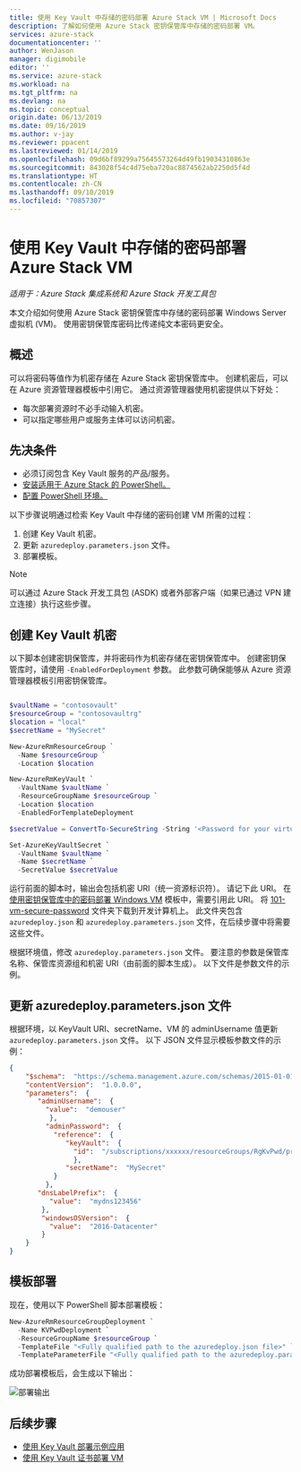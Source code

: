 ```yaml
---
title: 使用 Key Vault 中存储的密码部署 Azure Stack VM | Microsoft Docs
description: 了解如何使用 Azure Stack 密钥保管库中存储的密码部署 VM。
services: azure-stack
documentationcenter: ''
author: WenJason
manager: digimobile
editor: ''
ms.service: azure-stack
ms.workload: na
ms.tgt_pltfrm: na
ms.devlang: na
ms.topic: conceptual
origin.date: 06/13/2019
ms.date: 09/16/2019
ms.author: v-jay
ms.reviewer: ppacent
ms.lastreviewed: 01/14/2019
ms.openlocfilehash: 09d6bf89299a75645573264d49fb19034310863e
ms.sourcegitcommit: 843028f54c4d75eba720ac8874562ab2250d5f4d
ms.translationtype: HT
ms.contentlocale: zh-CN
ms.lasthandoff: 09/10/2019
ms.locfileid: "70857307"
---
```

# <a name="deploy-an-azure-stack-vm-using-a-password-stored-in-key-vault"></a>使用 Key Vault 中存储的密码部署 Azure Stack VM

*适用于：Azure Stack 集成系统和 Azure Stack 开发工具包*

本文介绍如何使用 Azure Stack 密钥保管库中存储的密码部署 Windows Server 虚拟机 (VM)。 使用密钥保管库密码比传递纯文本密码更安全。

## <a name="overview"></a>概述

可以将密码等值作为机密存储在 Azure Stack 密钥保管库中。 创建机密后，可以在 Azure 资源管理器模板中引用它。 通过资源管理器使用机密提供以下好处：

* 每次部署资源时不必手动输入机密。
* 可以指定哪些用户或服务主体可以访问机密。

## <a name="prerequisites"></a>先决条件

* 必须订阅包含 Key Vault 服务的产品/服务。
* [安装适用于 Azure Stack 的 PowerShell。](../operator/azure-stack-powershell-install.md)
* [配置 PowerShell 环境。](azure-stack-powershell-configure-user.md)

以下步骤说明通过检索 Key Vault 中存储的密码创建 VM 所需的过程：

1. 创建 Key Vault 机密。
2. 更新 `azuredeploy.parameters.json` 文件。
3. 部署模板。

> [!NOTE]  
> 可以通过 Azure Stack 开发工具包 (ASDK) 或者外部客户端（如果已通过 VPN 建立连接）执行这些步骤。

## <a name="create-a-key-vault-secret"></a>创建 Key Vault 机密

以下脚本创建密钥保管库，并将密码作为机密存储在密钥保管库中。 创建密钥保管库时，请使用 `-EnabledForDeployment` 参数。 此参数可确保能够从 Azure 资源管理器模板引用密钥保管库。

```powershell

$vaultName = "contosovault"
$resourceGroup = "contosovaultrg"
$location = "local"
$secretName = "MySecret"

New-AzureRmResourceGroup `
  -Name $resourceGroup `
  -Location $location

New-AzureRmKeyVault `
  -VaultName $vaultName `
  -ResourceGroupName $resourceGroup `
  -Location $location
  -EnabledForTemplateDeployment

$secretValue = ConvertTo-SecureString -String '<Password for your virtual machine>' -AsPlainText -Force

Set-AzureKeyVaultSecret `
  -VaultName $vaultName `
  -Name $secretName `
  -SecretValue $secretValue

```

运行前面的脚本时，输出会包括机密 URI（统一资源标识符）。 请记下此 URI。 在[使用密钥保管库中的密码部署 Windows VM](https://github.com/Azure/AzureStack-QuickStart-Templates/tree/master/101-vm-windows-create-passwordfromkv) 模板中，需要引用此 URI。 将 [101-vm-secure-password](https://github.com/Azure/AzureStack-QuickStart-Templates/tree/master/101-vm-windows-create-passwordfromkv) 文件夹下载到开发计算机上。 此文件夹包含 `azuredeploy.json` 和 `azuredeploy.parameters.json` 文件，在后续步骤中将需要这些文件。

根据环境值，修改 `azuredeploy.parameters.json` 文件。 要注意的参数是保管库名称、保管库资源组和机密 URI（由前面的脚本生成）。 以下文件是参数文件的示例。

## <a name="update-the-azuredeployparametersjson-file"></a>更新 azuredeploy.parameters.json 文件

根据环境，以 KeyVault URI、secretName、VM 的 adminUsername 值更新 `azuredeploy.parameters.json` 文件。 以下 JSON 文件显示模板参数文件的示例：

```json
{
    "$schema":  "https://schema.management.azure.com/schemas/2015-01-01/deploymentParameters.json#",
    "contentVersion":  "1.0.0.0",
    "parameters":  {
       "adminUsername":  {
         "value":  "demouser"
          },
         "adminPassword":  {
           "reference":  {
              "keyVault":  {
                "id":  "/subscriptions/xxxxxx/resourceGroups/RgKvPwd/providers/Microsoft.KeyVault/vaults/KvPwd"
                },
              "secretName":  "MySecret"
           }
         },
       "dnsLabelPrefix":  {
          "value":  "mydns123456"
        },
        "windowsOSVersion":  {
          "value":  "2016-Datacenter"
        }
    }
}

```

## <a name="template-deployment"></a>模板部署

现在，使用以下 PowerShell 脚本部署模板：

```powershell  
New-AzureRmResourceGroupDeployment `
  -Name KVPwdDeployment `
  -ResourceGroupName $resourceGroup `
  -TemplateFile "<Fully qualified path to the azuredeploy.json file>" `
  -TemplateParameterFile "<Fully qualified path to the azuredeploy.parameters.json file>"
```

成功部署模板后，会生成以下输出：

![部署输出](media/azure-stack-key-vault-deploy-vm-with-secret/deployment-output.png)

## <a name="next-steps"></a>后续步骤

* [使用 Key Vault 部署示例应用](azure-stack-key-vault-sample-app.md)
* [使用 Key Vault 证书部署 VM](azure-stack-key-vault-push-secret-into-vm.md)
